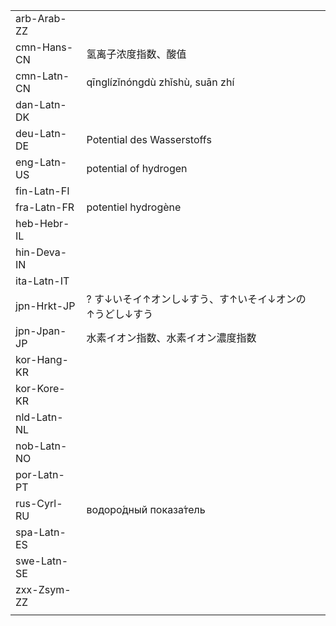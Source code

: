 | | | |
|-|-|-|
| arb-Arab-ZZ |  |  |
| cmn-Hans-CN | 氢离子浓度指数、酸值 |  |
| cmn-Latn-CN | qīnglízǐnóngdù zhǐshù, suān zhí |  |
| dan-Latn-DK |  |  |
| deu-Latn-DE | Potential des Wasserstoffs |  |
| eng-Latn-US | potential of hydrogen |  |
| fin-Latn-FI |  |  |
| fra-Latn-FR | potentiel hydrogène |  |
| heb-Hebr-IL |  |  |
| hin-Deva-IN |  |  |
| ita-Latn-IT |  |  |
| jpn-Hrkt-JP | ? す↓いそイ↑オンし↓すう、す↑いそイ↓オンの↑うどし↓すう  |  |
| jpn-Jpan-JP | 水素イオン指数、水素イオン濃度指数 |  |
| kor-Hang-KR |  |  |
| kor-Kore-KR |  |  |
| nld-Latn-NL |  |  |
| nob-Latn-NO |  |  |
| por-Latn-PT |  |  |
| rus-Cyrl-RU | водоро́дный показа́тель |  |
| spa-Latn-ES |  |  |
| swe-Latn-SE |  |  |
| zxx-Zsym-ZZ |  |  |
|  |  |  |
